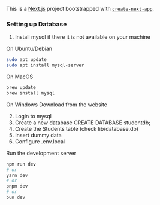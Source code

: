 This is a [Next.js](https://nextjs.org/) project bootstrapped with [`create-next-app`](https://github.com/vercel/next.js/tree/canary/packages/create-next-app).

### Setting up Database
1. Install mysql if there it is not available on your machine

On Ubuntu/Debian
```bash
sudo apt update
sudo apt install mysql-server
```

On MacOS
```bash
brew update
brew install mysql
```

On Windows
Download from the website

2. Login to mysql
3. Create a new database
CREATE DATABASE studentdb;
4. Create the Students table (check lib/database.db)
5. Insert dummy data
6. Configure .env.local


Run the development server

```bash
npm run dev
# or
yarn dev
# or
pnpm dev
# or
bun dev
```